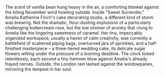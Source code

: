 The scent of vanilla bean hung heavy in the air, a comforting blanket against the biting November wind howling outside.  Inside "Sweet Surrender," Amelia Katherine Finch's cake decorating studio, a different kind of storm was brewing.  Not the dramatic, flour-dusting explosions of a particularly challenging buttercream rose, but the low simmer of anxiety that clung to Amelia like the lingering sweetness of caramel.  Her tiny, impeccably organized workspace, usually a haven of calm creativity, was currently a battlefield of scattered piping bags, overturned jars of sprinkles, and a half-finished masterpiece – a three-tiered wedding cake, its delicate sugar flowers wilting under the pressure of a looming deadline.  The clock ticked relentlessly, each second a tiny hammer blow against Amelia's already frayed nerves.  Outside, the London rain lashed against the windowpanes, mirroring the tempest in her soul.
